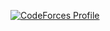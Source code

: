 [![CodeForces Profile](https://cf.leed.at?id=iridescent24k)](https://codeforces.com/profile/iridescent24k)